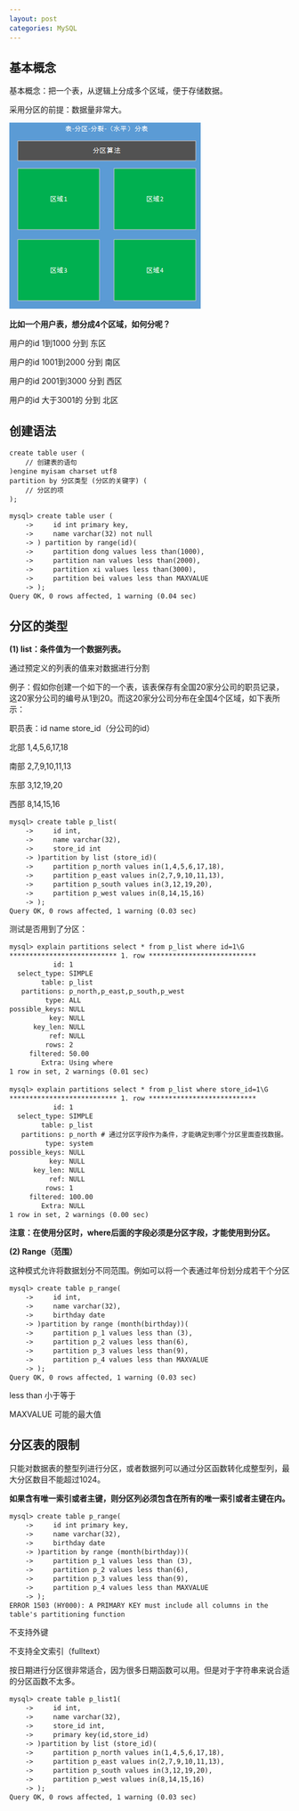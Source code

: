 ```yaml
---
layout: post
categories: MySQL
---
```


## 基本概念

基本概念：把一个表，从逻辑上分成多个区域，便于存储数据。

采用分区的前提：数据量非常大。

![01.png](/static/images/20170408/01.png)

**比如一个用户表，想分成4个区域，如何分呢？**

用户的id 1到1000 分到 东区

用户的id 1001到2000 分到 南区

用户的id 2001到3000 分到 西区

用户的id 大于3001的 分到 北区

## 创建语法

```
create table user (
    // 创建表的语句
)engine myisam charset utf8
partition by 分区类型 (分区的关键字) (
    // 分区的项
);
```

```
mysql> create table user (
    ->     id int primary key,
    ->     name varchar(32) not null
    -> ) partition by range(id)(
    ->     partition dong values less than(1000),
    ->     partition nan values less than(2000),
    ->     partition xi values less than(3000),
    ->     partition bei values less than MAXVALUE
    -> );
Query OK, 0 rows affected, 1 warning (0.04 sec)
```

## 分区的类型

**(1) list：条件值为一个数据列表。**

通过预定义的列表的值来对数据进行分割

例子：假如你创建一个如下的一个表，该表保存有全国20家分公司的职员记录，这20家分公司的编号从1到20。而这20家分公司分布在全国4个区域，如下表所示：

职员表：id name store_id（分公司的id）

北部 1,4,5,6,17,18

南部 2,7,9,10,11,13

东部 3,12,19,20

西部 8,14,15,16

```
mysql> create table p_list(
    ->     id int,
    ->     name varchar(32),
    ->     store_id int
    -> )partition by list (store_id)(
    ->     partition p_north values in(1,4,5,6,17,18),
    ->     partition p_east values in(2,7,9,10,11,13),
    ->     partition p_south values in(3,12,19,20),
    ->     partition p_west values in(8,14,15,16)
    -> );
Query OK, 0 rows affected, 1 warning (0.03 sec)
```

测试是否用到了分区：

```
mysql> explain partitions select * from p_list where id=1\G
*************************** 1. row ***************************
           id: 1
  select_type: SIMPLE
        table: p_list
   partitions: p_north,p_east,p_south,p_west
         type: ALL
possible_keys: NULL
          key: NULL
      key_len: NULL
          ref: NULL
         rows: 2
     filtered: 50.00
        Extra: Using where
1 row in set, 2 warnings (0.01 sec)

mysql> explain partitions select * from p_list where store_id=1\G
*************************** 1. row ***************************
           id: 1
  select_type: SIMPLE
        table: p_list
   partitions: p_north # 通过分区字段作为条件，才能确定到哪个分区里面查找数据。
         type: system
possible_keys: NULL
          key: NULL
      key_len: NULL
          ref: NULL
         rows: 1
     filtered: 100.00
        Extra: NULL
1 row in set, 2 warnings (0.00 sec)
```

**注意：在使用分区时，where后面的字段必须是分区字段，才能使用到分区。**

**(2) Range（范围）**

这种模式允许将数据划分不同范围。例如可以将一个表通过年份划分成若干个分区

```
mysql> create table p_range(
    ->     id int,
    ->     name varchar(32),
    ->     birthday date
    -> )partition by range (month(birthday))(
    ->     partition p_1 values less than (3),
    ->     partition p_2 values less than(6),
    ->     partition p_3 values less than(9),
    ->     partition p_4 values less than MAXVALUE
    -> );
Query OK, 0 rows affected, 1 warning (0.03 sec)
```

less than 小于等于

MAXVALUE 可能的最大值

## 分区表的限制

只能对数据表的整型列进行分区，或者数据列可以通过分区函数转化成整型列，最大分区数目不能超过1024。

**如果含有唯一索引或者主键，则分区列必须包含在所有的唯一索引或者主键在内。**

```
mysql> create table p_range(
    ->     id int primary key,
    ->     name varchar(32),
    ->     birthday date
    -> )partition by range (month(birthday))(
    ->     partition p_1 values less than (3),
    ->     partition p_2 values less than(6),
    ->     partition p_3 values less than(9),
    ->     partition p_4 values less than MAXVALUE
    -> );
ERROR 1503 (HY000): A PRIMARY KEY must include all columns in the table's partitioning function
```

不支持外键

不支持全文索引（fulltext）

按日期进行分区很非常适合，因为很多日期函数可以用。但是对于字符串来说合适的分区函数不太多。

```
mysql> create table p_list1(
    ->     id int,
    ->     name varchar(32),
    ->     store_id int,
    ->     primary key(id,store_id)
    -> )partition by list (store_id)(
    ->     partition p_north values in(1,4,5,6,17,18),
    ->     partition p_east values in(2,7,9,10,11,13),
    ->     partition p_south values in(3,12,19,20),
    ->     partition p_west values in(8,14,15,16)
    -> );
Query OK, 0 rows affected, 1 warning (0.03 sec)
```